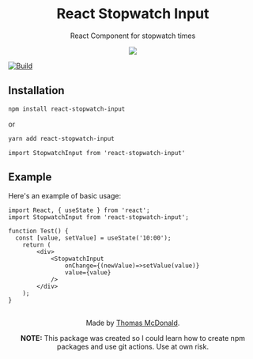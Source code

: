 <h1 align=center>React Stopwatch Input</h1>

<p align=center>
  React Component for stopwatch times
</p>

<p align=center>  
  <a href="https://github.com/ThomasMcDonald/TimeSeries"><img src="https://badgen.net/github/license/ThomasMcDonald/TimeSeries"></a>
    
  [![Build](https://github.com/ThomasMcDonald/React-Stopwatch-Input/actions/workflows/npm-publish.yml/badge.svg)](https://github.com/ThomasMcDonald/React-Stopwatch-Input/actions/workflows/npm-publish.yml)

</p>


<h2>Installation</h2>

```bash
npm install react-stopwatch-input
```
or
```bash
yarn add react-stopwatch-input
```

``` import StopwatchInput from 'react-stopwatch-input' ```


<h2> Example </h2>
Here's an example of basic usage:

```JSX
import React, { useState } from 'react';
import StopwatchInput from 'react-stopwatch-input';

function Test() {
  const [value, setValue] = useState('10:00');
    return (
        <div>
            <StopwatchInput
                onChange={(newValue)=>setValue(value)}
                value={value}
            />
        </div>
    );
}
```

<h2></h2>
<div align=center>
  
  Made by [Thomas McDonald](https://github.com/ThomasMcDonald).
   
  <strong>NOTE:</strong> This package was created so I could learn how to create npm packages and use git actions. Use at own risk.
</div>

